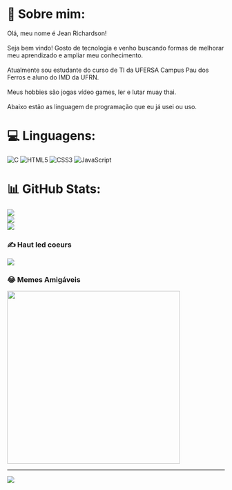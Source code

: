 # 💫 Sobre mim:
Olá, meu nome é Jean Richardson!<br><br>Seja bem vindo! Gosto de tecnologia e venho buscando formas de melhorar meu aprendizado e ampliar meu conhecimento.<br><br>Atualmente sou estudante do curso de TI da UFERSA Campus Pau dos Ferros e aluno do IMD da UFRN.<br><br>Meus hobbies são jogas vídeo games, ler e lutar muay thai.<br><br>Abaixo estão as linguagem de programação que eu já usei ou uso.


# 💻 Linguagens:
![C](https://img.shields.io/badge/c-%2300599C.svg?style=for-the-badge&logo=c&logoColor=white) ![HTML5](https://img.shields.io/badge/html5-%23E34F26.svg?style=for-the-badge&logo=html5&logoColor=white) ![CSS3](https://img.shields.io/badge/css3-%231572B6.svg?style=for-the-badge&logo=css3&logoColor=white) ![JavaScript](https://img.shields.io/badge/javascript-%23323330.svg?style=for-the-badge&logo=javascript&logoColor=%23F7DF1E)
# 📊 GitHub Stats:
![](https://github-readme-stats.vercel.app/api?username=arapona&theme=dark&hide_border=false&include_all_commits=false&count_private=false)<br/>
![](https://github-readme-streak-stats.herokuapp.com/?user=arapona&theme=dark&hide_border=false)<br/>
![](https://github-readme-stats.vercel.app/api/top-langs/?username=arapona&theme=dark&hide_border=false&include_all_commits=false&count_private=false&layout=compact)

### ✍️ Haut led coeurs
![](https://quotes-github-readme.vercel.app/api?type=horizontal&theme=radical)

### 😂 Memes Amigáveis
<img src='https://randommeme-five.vercel.app/' style="height: 400px;"/>

---
[![](https://visitcount.itsvg.in/api?id=arapona&icon=0&color=0)](https://visitcount.itsvg.in)

<!-- Proudly created with GPRM ( https://gprm.itsvg.in ) -->
